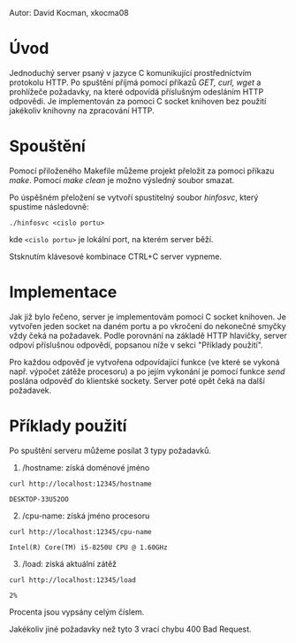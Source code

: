 Autor: David Kocman, xkocma08

# Úvod
Jednoduchý server psaný v jazyce C komunikující prostředníctvím protokolu HTTP. Po spuštění příjmá pomocí příkazů _GET, curl, wget_ a prohlížeče požadavky, na které odpovídá příslušným odesláním HTTP odpovědi.
Je implementován za pomoci C socket knihoven bez použití jakékoliv knihovny na zpracování HTTP.

# Spouštění

Pomocí přiloženého Makefile můžeme projekt přeložit za pomoci příkazu _make_. Pomocí _make clean_ je možno výsledný soubor smazat.

Po úspěšném přeložení se vytvoří spustitelný soubor _hinfosvc_, který spustíme následovně:
```
./hinfosvc <cislo portu>
```
kde `<cislo portu>` je lokální port, na kterém server běží.

Stsknutím klávesové kombinace CTRL+C server vypneme.

# Implementace

Jak již bylo řečeno, server je implementovám pomocí C socket knihoven. Je vytvořen jeden socket na daném portu a po vkročení do nekonečné smyčky vždy čeká na požadavek. Podle porovnání na základě HTTP hlavičky, server odpoví příslušnou odpovědí, popsanou níže v sekci "Příklady použití". 

Pro každou odpověď je vytvořena odpovídající funkce (ve které se vykoná např. výpočet zátěže procesoru) a po jejím vykonání je pomocí funkce _send_ poslána odpověď do klientské sockety. Server poté opět čeká na další požadavek.

# Příklady použití

Po spuštění serveru můžeme posílat 3 typy požadavků.

1. /hostname: získá doménové jméno
```
curl http://localhost:12345/hostname
```
```
DESKTOP-33U52OO
```

2. /cpu-name: získá jméno procesoru

```
curl http://localhost:12345/cpu-name
```
```
Intel(R) Core(TM) i5-8250U CPU @ 1.60GHz
```

3. /load: získá aktuální zátěž

```
curl http://localhost:12345/load
```
```
2%
```
Procenta jsou vypsány celým číslem.

Jakékoliv jiné požadavky než tyto 3 vrací chybu 400 Bad Request.
